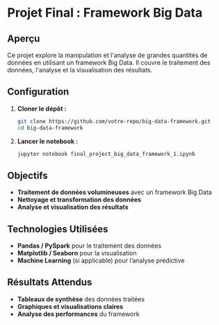 # Projet Final : Framework Big Data

##  Aperçu
Ce projet explore la manipulation et l'analyse de grandes quantités de données en utilisant un framework Big Data. Il couvre le traitement des données, l'analyse et la visualisation des résultats.

## Configuration
1. **Cloner le dépôt :**
   ```bash
   git clone https://github.com/votre-repo/big-data-framework.git
   cd big-data-framework
   ```

2. **Lancer le notebook :**
   ```bash
   jupyter notebook final_project_big_data_framework_1.ipynb
   ```

## Objectifs
- **Traitement de données volumineuses** avec un framework Big Data
- **Nettoyage et transformation des données**
- **Analyse et visualisation des résultats**

## Technologies Utilisées
- **Pandas / PySpark** pour le traitement des données
- **Matplotlib / Seaborn** pour la visualisation
- **Machine Learning** (si applicable) pour l’analyse prédictive

## Résultats Attendus
- **Tableaux de synthèse** des données traitées
- **Graphiques et visualisations claires**
- **Analyse des performances** du framework


